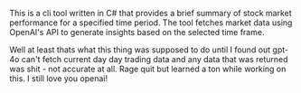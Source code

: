 This is a cli tool written in C# that provides a brief summary of stock market performance for a specified time period. The tool fetches market data using OpenAI's API to generate insights based on the selected time frame.

Well at least thats what this thing was supposed to do until I found out gpt-4o can't fetch current day day trading data and any data that was returned was shit - not accurate at all. Rage quit but learned a ton while working on this. I still love you openai! 

